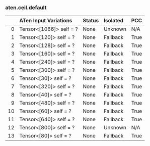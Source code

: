 ### aten.ceil.default
|    | ATen Input Variations   | Status   | Isolated   | PCC   |
|---:|:------------------------|:---------|:-----------|:------|
|  0 | Tensor<[1066]> self = ? | None     | Unknown    | N/A   |
|  1 | Tensor<[120]> self = ?  | None     | Fallback   | True  |
|  2 | Tensor<[128]> self = ?  | None     | Fallback   | True  |
|  3 | Tensor<[160]> self = ?  | None     | Fallback   | True  |
|  4 | Tensor<[240]> self = ?  | None     | Fallback   | True  |
|  5 | Tensor<[300]> self = ?  | None     | Fallback   | True  |
|  6 | Tensor<[30]> self = ?   | None     | Fallback   | True  |
|  7 | Tensor<[320]> self = ?  | None     | Fallback   | True  |
|  8 | Tensor<[40]> self = ?   | None     | Fallback   | True  |
|  9 | Tensor<[480]> self = ?  | None     | Fallback   | True  |
| 10 | Tensor<[60]> self = ?   | None     | Fallback   | True  |
| 11 | Tensor<[640]> self = ?  | None     | Fallback   | True  |
| 12 | Tensor<[800]> self = ?  | None     | Unknown    | N/A   |
| 13 | Tensor<[80]> self = ?   | None     | Fallback   | True  |


